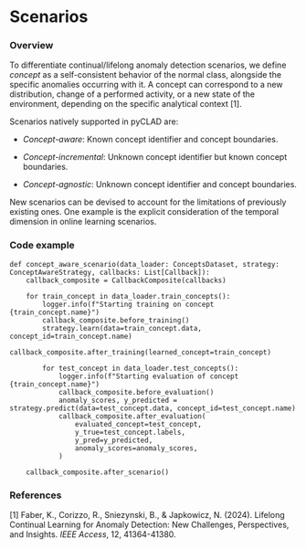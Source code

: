 # Scenarios

### Overview 

To differentiate continual/lifelong anomaly detection scenarios, we define *concept* as a self-consistent behavior of the normal class, alongside the specific anomalies occurring with it.
A concept can correspond to a new distribution, change of a performed activity, or a new state of the environment, depending on the specific analytical context [1].

Scenarios natively supported in pyCLAD are: 

- *Concept-aware*: Known concept identifier and concept boundaries.

- *Concept-incremental*: Unknown concept identifier but known concept boundaries.

- *Concept-agnostic*: Unknown concept identifier and concept boundaries.

New scenarios can be devised to account for the limitations of previously existing ones. One example is the explicit consideration of the temporal dimension in online learning scenarios.

### Code example
    
    def concept_aware_scenario(data_loader: ConceptsDataset, strategy: ConceptAwareStrategy, callbacks: List[Callback]):
        callback_composite = CallbackComposite(callbacks)
    
        for train_concept in data_loader.train_concepts():
            logger.info(f"Starting training on concept {train_concept.name}")
            callback_composite.before_training()
            strategy.learn(data=train_concept.data, concept_id=train_concept.name)
            callback_composite.after_training(learned_concept=train_concept)
    
            for test_concept in data_loader.test_concepts():
                logger.info(f"Starting evaluation of concept {train_concept.name}")
                callback_composite.before_evaluation()
                anomaly_scores, y_predicted = strategy.predict(data=test_concept.data, concept_id=test_concept.name)
                callback_composite.after_evaluation(
                    evaluated_concept=test_concept,
                    y_true=test_concept.labels,
                    y_pred=y_predicted,
                    anomaly_scores=anomaly_scores,
                )
    
        callback_composite.after_scenario()

### References

[1] Faber, K., Corizzo, R., Sniezynski, B., & Japkowicz, N. (2024). Lifelong Continual Learning for Anomaly Detection: New Challenges, Perspectives, and Insights. *IEEE Access*, 12, 41364-41380.